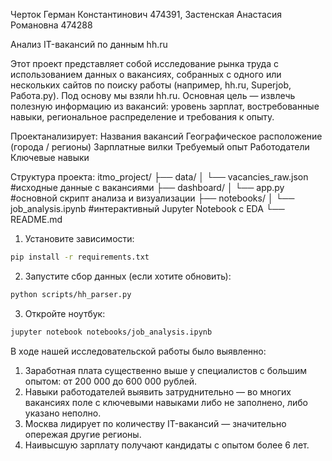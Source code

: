 Черток Герман Константинович 474391, Застенская Анастасия Романовна 474288

Анализ IT-вакансий по данным hh.ru

Этот проект представляет собой исследование рынка труда с использованием данных о вакансиях, собранных с одного или нескольких сайтов по поиску работы (например, hh.ru, Superjob, Работа.ру). Под основу мы взяли hh.ru. 
Основная цель — извлечь полезную информацию из вакансий: уровень зарплат, востребованные навыки, региональное распределение и требования к опыту.

Проектанализирует: 
Названия вакансий
Географическое расположение (города / регионы)
Зарплатные вилки
Требуемый опыт
Работодатели
Ключевые навыки

Структура проекта:
itmo_project/
├── data/
│   └── vacancies_raw.json       #исходные данные с вакансиями
├── dashboard/
│   └── app.py                   #основной скрипт анализа и визуализации
├── notebooks/
│   └── job_analysis.ipynb       #интерактивный Jupyter Notebook с EDA
└── README.md                   

1. Установите зависимости:
```bash
pip install -r requirements.txt
```
2. Запустите сбор данных (если хотите обновить):
```bash
python scripts/hh_parser.py
```
3. Откройте ноутбук:
```bash
jupyter notebook notebooks/job_analysis.ipynb
```
В ходе нашей исследовательской работы было выявленно: 
1. Заработная плата существенно выше у специалистов с большим опытом: от 200 000 до 600 000 рублей.
2. Навыки работодателей выявить затруднительно — во многих вакансиях поле с ключевыми навыками либо не заполнено, либо указано неполно.
3. Москва лидирует по количеству IT-вакансий — значительно опережая другие регионы.
4. Наивысшую зарплату получают кандидаты с опытом более 6 лет.
